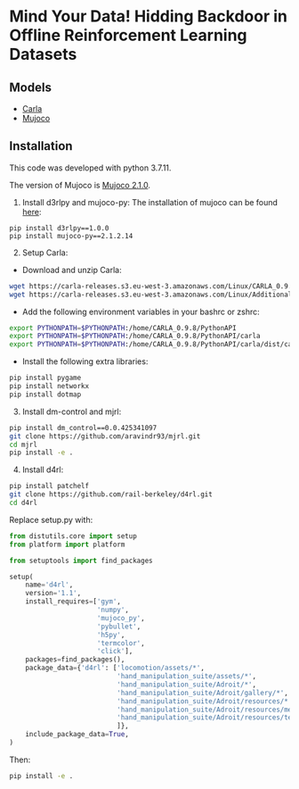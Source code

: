 # Mind Your Data! Hidding Backdoor in Offline Reinforcement Learning Datasets

## Models
- [Carla](https://drive.google.com/drive/folders/1m02NWlVr_h9I9-t-YEAbQZDusgVQj_UD?usp=sharing)
- [Mujoco](https://drive.google.com/drive/folders/1EnsDQLifSzpZwXXMHpbH1o_JyfUNiH1k?usp=sharing)

## Installation
This code was developed with python 3.7.11.

The version of Mujoco is [Mujoco 2.1.0](https://github.com/deepmind/mujoco/releases/tag/2.1.0).

1. Install d3rlpy and mujoco-py:
The installation of mujoco can be found [here](https://github.com/deepmind/mujoco):
```
pip install d3rlpy==1.0.0
pip install mujoco-py==2.1.2.14
```

2. Setup Carla:
- Download and unzip Carla:
```bash
wget https://carla-releases.s3.eu-west-3.amazonaws.com/Linux/CARLA_0.9.8.tar.gz
wget https://carla-releases.s3.eu-west-3.amazonaws.com/Linux/AdditionalMaps_0.9.8.tar.gz
```
- Add the following environment variables in your bashrc or zshrc:
```bash
export PYTHONPATH=$PYTHONPATH:/home/CARLA_0.9.8/PythonAPI
export PYTHONPATH=$PYTHONPATH:/home/CARLA_0.9.8/PythonAPI/carla
export PYTHONPATH=$PYTHONPATH:/home/CARLA_0.9.8/PythonAPI/carla/dist/carla-0.9.8-py3.5-linux-x86_64.egg
```
- Install the following extra libraries:
```bash
pip install pygame
pip install networkx
pip install dotmap
```
3. Install dm-control and mjrl:
```bash
pip install dm_control==0.0.425341097
git clone https://github.com/aravindr93/mjrl.git
cd mjrl 
pip install -e .
```
4. Install d4rl:
```bash
pip install patchelf
git clone https://github.com/rail-berkeley/d4rl.git
cd d4rl
```
Replace setup.py with:
```python
from distutils.core import setup
from platform import platform

from setuptools import find_packages

setup(
    name='d4rl',
    version='1.1',
    install_requires=['gym',
                      'numpy',
                      'mujoco_py',
                      'pybullet',
                      'h5py',
                      'termcolor', 
                      'click'], 
    packages=find_packages(),
    package_data={'d4rl': ['locomotion/assets/*',
                           'hand_manipulation_suite/assets/*',
                           'hand_manipulation_suite/Adroit/*',
                           'hand_manipulation_suite/Adroit/gallery/*',
                           'hand_manipulation_suite/Adroit/resources/*',
                           'hand_manipulation_suite/Adroit/resources/meshes/*',
                           'hand_manipulation_suite/Adroit/resources/textures/*',
                           ]},
    include_package_data=True,
)
```
Then:
```bash
pip install -e .
```
